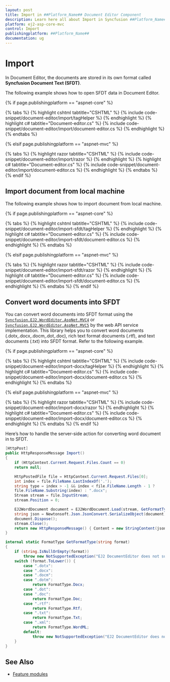 ```yaml
---
layout: post
title: Import in ##Platform_Name## Document Editor Component
description: Learn here all about Import in Syncfusion ##Platform_Name## Document Editor component of Syncfusion Essential JS 2 and more.
platform: ej2-asp-core-mvc
control: Import
publishingplatform: ##Platform_Name##
documentation: ug
---
```



# Import

In Document Editor, the documents are stored in its own format called **Syncfusion Document Text (SFDT)**.

The following example shows how to open SFDT data in Document Editor.

{% if page.publishingplatform == "aspnet-core" %}

{% tabs %}
{% highlight cshtml tabtitle="CSHTML" %}
{% include code-snippet/document-editor/import/tagHelper %}
{% endhighlight %}
{% highlight c# tabtitle="Document-editor.cs" %}
{% include code-snippet/document-editor/import/document-editor.cs %}
{% endhighlight %}
{% endtabs %}

{% elsif page.publishingplatform == "aspnet-mvc" %}

{% tabs %}
{% highlight razor tabtitle="CSHTML" %}
{% include code-snippet/document-editor/import/razor %}
{% endhighlight %}
{% highlight c# tabtitle="Document-editor.cs" %}
{% include code-snippet/document-editor/import/document-editor.cs %}
{% endhighlight %}
{% endtabs %}
{% endif %}



## Import document from local machine

The following example shows how to import document from local machine.

{% if page.publishingplatform == "aspnet-core" %}

{% tabs %}
{% highlight cshtml tabtitle="CSHTML" %}
{% include code-snippet/document-editor/import-sfdt/tagHelper %}
{% endhighlight %}
{% highlight c# tabtitle="Document-editor.cs" %}
{% include code-snippet/document-editor/import-sfdt/document-editor.cs %}
{% endhighlight %}
{% endtabs %}

{% elsif page.publishingplatform == "aspnet-mvc" %}

{% tabs %}
{% highlight razor tabtitle="CSHTML" %}
{% include code-snippet/document-editor/import-sfdt/razor %}
{% endhighlight %}
{% highlight c# tabtitle="Document-editor.cs" %}
{% include code-snippet/document-editor/import-sfdt/document-editor.cs %}
{% endhighlight %}
{% endtabs %}
{% endif %}



## Convert word documents into SFDT

You can convert word documents into SFDT format using the [`Syncfusion.EJ2.WordEditor.AspNet.MVC4`](<https://www.nuget.org/packages/Syncfusion.EJ2.WordEditor.AspNet.MVC4//>) or [`Syncfusion.EJ2.WordEditor.AspNet.MVC5`](<https://www.nuget.org/packages/Syncfusion.EJ2.WordEditor.AspNet.MVC5/>) by the web API service implementation. This library helps you to convert word documents (.dotx,.docx,.docm,.dot,.doc), rich text format documents (.rtf), and text documents (.txt) into SFDT format. Refer to the following example.

{% if page.publishingplatform == "aspnet-core" %}

{% tabs %}
{% highlight cshtml tabtitle="CSHTML" %}
{% include code-snippet/document-editor/import-docx/tagHelper %}
{% endhighlight %}
{% highlight c# tabtitle="Document-editor.cs" %}
{% include code-snippet/document-editor/import-docx/document-editor.cs %}
{% endhighlight %}
{% endtabs %}

{% elsif page.publishingplatform == "aspnet-mvc" %}

{% tabs %}
{% highlight razor tabtitle="CSHTML" %}
{% include code-snippet/document-editor/import-docx/razor %}
{% endhighlight %}
{% highlight c# tabtitle="Document-editor.cs" %}
{% include code-snippet/document-editor/import-docx/document-editor.cs %}
{% endhighlight %}
{% endtabs %}
{% endif %}



Here’s how to handle the server-side action for converting word document in to SFDT.

```csharp
[HttpPost]
public HttpResponseMessage Import()
{
    if (HttpContext.Current.Request.Files.Count == 0)
    return null;

    HttpPostedFile file = HttpContext.Current.Request.Files[0];
    int index = file.FileName.LastIndexOf('.');
    string type = index > -1 && index < file.FileName.Length - 1 ?
    file.FileName.Substring(index) : ".docx";
    Stream stream = file.InputStream;
    stream.Position = 0;

    EJ2WordDocument document = EJ2WordDocument.Load(stream, GetFormatType(type.ToLower()));
    string json = Newtonsoft.Json.JsonConvert.SerializeObject(document);
    document.Dispose();
    stream.Close();
    return new HttpResponseMessage() { Content = new StringContent(json) };
}

internal static FormatType GetFormatType(string format)
{
    if (string.IsNullOrEmpty(format))
        throw new NotSupportedException("EJ2 DocumentEditor does not support this file format.");
    switch (format.ToLower()) {
        case ".dotx":
        case ".docx":
        case ".docm":
        case ".dotm":
            return FormatType.Docx;
        case ".dot":
        case ".doc":
            return FormatType.Doc;
        case ".rtf":
            return FormatType.Rtf;
        case ".txt":
            return FormatType.Txt;
        case ".xml":
            return FormatType.WordML;
        default:
            throw new NotSupportedException("EJ2 DocumentEditor does not support this file format.");
    }
}

```

## See Also

* [Feature modules](../../document-editor/feature-module/)
